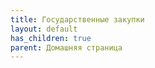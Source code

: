 ```yaml
---
title: Государственные закупки
layout: default
has_children: true
parent: Домашняя страница
---
```

